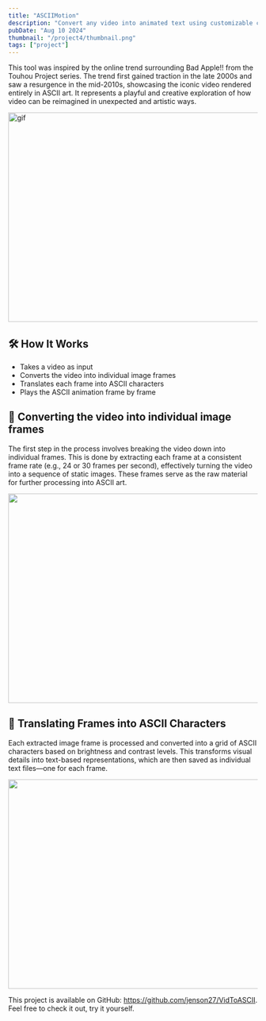 ```yaml
---
title: "ASCIIMotion"
description: "Convert any video into animated text using customizable character sets and resolution. A retro, terminal-style visual experience—frame by frame."
pubDate: "Aug 10 2024"
thumbnail: "/project4/thumbnail.png"
tags: ["project"]
---
```


This tool was inspired by the online trend surrounding Bad Apple!! from the Touhou Project series. The trend first gained traction in the late 2000s and saw a resurgence in the mid-2010s, showcasing the iconic video rendered entirely in ASCII art. It represents a playful and creative exploration of how video can be reimagined in unexpected and artistic ways.

<Image width="750" height="422" format="gif" src="/project4/project.gif" alt="gif" class="w-full mb-6" />

<h2 class="card-title">
    🛠️ How It Works
</h2>

<ul>
  <li>Takes a video as input</li>
  <li>Converts the video into individual image frames</li>
  <li>Translates each frame into ASCII characters</li>
  <li>Plays the ASCII animation frame by frame</li>
</ul>

<h2 class="card-title">
    🎥 Converting the video into individual image frames
</h2>

The first step in the process involves breaking the video down into individual frames. This is done by extracting each frame at a consistent frame rate (e.g., 24 or 30 frames per second), effectively turning the video into a sequence of static images. These frames serve as the raw material for further processing into ASCII art.

<Image width="750" height="422" format="png" src="/project4/videoframe.png" class="w-full mb-6" />

<h2 class="card-title">
    💬 Translating Frames into ASCII Characters
</h2>

Each extracted image frame is processed and converted into a grid of ASCII characters based on brightness and contrast levels. This transforms visual details into text-based representations, which are then saved as individual text files—one for each frame.

<Image width="750" height="422" format="png" src="/project4/ascii.png" class="w-full mb-6" />

This project is available on GitHub: https://github.com/jenson27/VidToASCII. Feel free to check it out, try it yourself.

